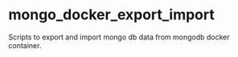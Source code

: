 # mongo_docker_export_import
Scripts to export and import mongo db data from mongodb docker container.

